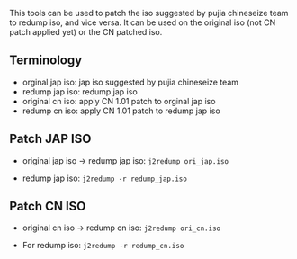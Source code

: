 This tools can be used to patch the iso suggested by pujia chineseize team to redump iso, and vice versa. It can be used on the original iso (not CN patch applied yet) or the CN patched iso.

## Terminology
- orginal jap iso: jap iso suggested by pujia chineseize team
- redump jap iso: redump jap iso
- original cn iso: apply CN 1.01 patch to orginal jap iso 
- redump cn iso: apply CN 1.01 patch to redump jap iso 

## Patch JAP ISO
- original jap iso -> redump jap iso:
`j2redump ori_jap.iso`

- redump jap iso:
`j2redump -r redump_jap.iso`

## Patch CN ISO
- original cn iso -> redump cn iso:
`j2redump ori_cn.iso`

- For redump iso:
`j2redump -r redump_cn.iso`
